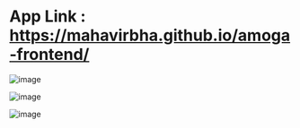 # App Link : https://mahavirbha.github.io/amoga-frontend/

![image](https://user-images.githubusercontent.com/70435819/154210242-f2666457-da9a-447f-affe-e297070fdd56.png)

![image](https://user-images.githubusercontent.com/70435819/154210280-2a175996-b76f-41b0-8fee-8e54514f6db9.png)

![image](https://user-images.githubusercontent.com/70435819/154210315-d30dda4e-de5f-4f95-a6ee-bd4d703645cc.png)

